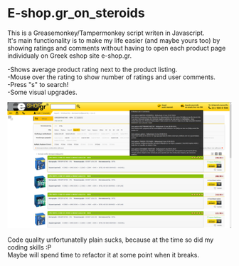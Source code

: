 # E-shop.gr_on_steroids   
This is a Greasemonkey/Tampermonkey script writen in Javascript.   
It's main functionality is to make my life easier (and maybe yours too) by showing ratings and comments without having to open each product page individualy on Greek eshop site e-shop.gr.  
  
-Shows average product rating next to the product listing.  
-Mouse over the rating to show number of ratings and user comments.  
-Press "s" to search!  
-Some visual upgrades.
  
![Demo Img]( 	images/demo.png?raw=true "Demo Img")  


Code quality unfortunatelly plain sucks, because at the time so did my coding skills :P  
Maybe will spend time to refactor it at some point when it breaks. 

